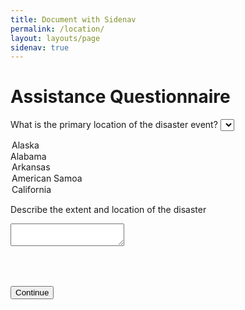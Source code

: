```yaml
---
title: Document with Sidenav
permalink: /location/
layout: layouts/page
sidenav: true
---
```


# Assistance Questionnaire

<form action="/disaster-info/">

<label for="location">What is the primary location of the disaster event?</label>
<select name="location">
  <option value="AK">Alaska</option>
  <optoin value="AL">Alabama</option>
  <option value="AR">Arkansas</option>
  <option value="AS">American Samoa</option>
  <option value="CA">California</option>
</select>

<label>Describe the extent and location of the disaster</label>
<textarea></textarea>

<button class="usa-button" style="margin: 50px 0 50px 0;">Continue</button>
</form>
